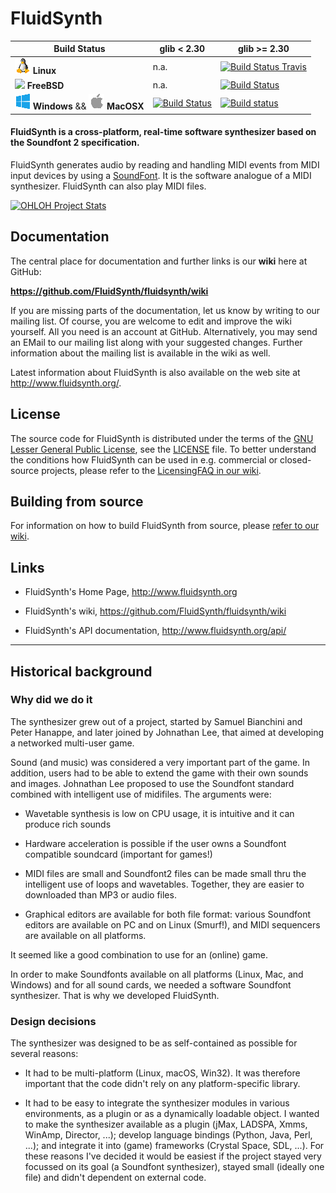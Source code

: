 # FluidSynth

| Build Status | glib < 2.30 | glib >= 2.30 |
|---|---|---|
| ![Linux](https://raw.githubusercontent.com/microsoft/azure-pipelines-tasks/master/docs/res/linux_med.png) **Linux** | n.a. | [![Build Status Travis](https://travis-ci.org/FluidSynth/fluidsynth.svg?branch=master)](https://travis-ci.org/FluidSynth/fluidsynth/branches) |
| <img src="https://www.theinquirer.net/w-images/866eae81-b13b-47b5-8180-929943e9dc21/0/daemonhammerfreebsd-580x358.jpg" height="25"> **FreeBSD** | n.a. | [![Build Status](https://api.cirrus-ci.com/github/FluidSynth/fluidsynth.svg?branch=master)](https://cirrus-ci.com/github/FluidSynth/fluidsynth) |
| ![Win](https://raw.githubusercontent.com/microsoft/azure-pipelines-tasks/master/docs/res/win_med.png) **Windows** && ![macOS](https://raw.githubusercontent.com/microsoft/azure-pipelines-tasks/master/docs/res/apple_med.png) **MacOSX** | [![Build Status](https://dev.azure.com/tommbrt/tommbrt/_apis/build/status/FluidSynth.fluidsynth?branchName=master)](https://dev.azure.com/tommbrt/tommbrt/_build/latest?definitionId=3&branchName=master) | [![Build status](https://ci.appveyor.com/api/projects/status/anbmtebt5uk4q1it/branch/master?svg=true)](https://ci.appveyor.com/project/derselbst/fluidsynth-g2ouw/branch/master) |


#### FluidSynth is a cross-platform, real-time software synthesizer based on the Soundfont 2 specification.

FluidSynth generates audio by reading and handling MIDI events from MIDI input devices by using a [SoundFont](https://github.com/FluidSynth/fluidsynth/wiki/SoundFont). It is the software analogue of a MIDI synthesizer. FluidSynth can also play MIDI files.

[![OHLOH Project Stats](https://www.openhub.net/p/fluidsynth/widgets/project_thin_badge?format=gif)](https://www.openhub.net/p/fluidsynth)

## Documentation

The central place for documentation and further links is our **wiki** here at GitHub:

**https://github.com/FluidSynth/fluidsynth/wiki**

If you are missing parts of the documentation, let us know by writing to our mailing list.
Of course, you are welcome to edit and improve the wiki yourself. All you need is an account at GitHub. Alternatively, you may send an EMail to our mailing list along with your suggested changes. Further information about the mailing list is available in the wiki as well.

Latest information about FluidSynth is also available on the web site at http://www.fluidsynth.org/.

## License

The source code for FluidSynth is distributed under the terms of the [GNU Lesser General Public License](https://www.gnu.org/licenses/old-licenses/lgpl-2.1.html), see the [LICENSE](https://github.com/FluidSynth/fluidsynth/blob/master/LICENSE) file. To better understand the conditions how FluidSynth can be used in e.g. commercial or closed-source projects, please refer to the [LicensingFAQ in our wiki](https://github.com/FluidSynth/fluidsynth/wiki/LicensingFAQ).

## Building from source

For information on how to build FluidSynth from source, please [refer to our wiki](https://github.com/FluidSynth/fluidsynth/wiki/BuildingWithCMake).

## Links

- FluidSynth's Home Page, http://www.fluidsynth.org

- FluidSynth's wiki, https://github.com/FluidSynth/fluidsynth/wiki

- FluidSynth's API documentation, http://www.fluidsynth.org/api/

---

## Historical background

### Why did we do it

The synthesizer grew out of a project, started by Samuel Bianchini and
Peter Hanappe, and later joined by Johnathan Lee, that aimed at
developing a networked multi-user game.

Sound (and music) was considered a very important part of the game. In
addition, users had to be able to extend the game with their own
sounds and images. Johnathan Lee proposed to use the Soundfont
standard combined with intelligent use of midifiles. The arguments
were:

- Wavetable synthesis is low on CPU usage, it is intuitive and it can
  produce rich sounds

- Hardware acceleration is possible if the user owns a Soundfont
  compatible soundcard (important for games!)

- MIDI files are small and Soundfont2 files can be made small thru the
  intelligent use of loops and wavetables. Together, they are easier to
  downloaded than MP3 or audio files.

- Graphical editors are available for both file format: various
  Soundfont editors are available on PC and on Linux (Smurf!), and
  MIDI sequencers are available on all platforms.

It seemed like a good combination to use for an (online) game. 

In order to make Soundfonts available on all platforms (Linux, Mac,
and Windows) and for all sound cards, we needed a software Soundfont
synthesizer. That is why we developed FluidSynth.

### Design decisions

The synthesizer was designed to be as self-contained as possible for
several reasons:

- It had to be multi-platform (Linux, macOS, Win32). It was therefore
  important that the code didn't rely on any platform-specific
  library.

- It had to be easy to integrate the synthesizer modules in various
  environments, as a plugin or as a dynamically loadable object. I
  wanted to make the synthesizer available as a plugin (jMax, LADSPA,
  Xmms, WinAmp, Director, ...); develop language bindings (Python,
  Java, Perl, ...); and integrate it into (game) frameworks (Crystal
  Space, SDL, ...). For these reasons I've decided it would be easiest
  if the project stayed very focussed on its goal (a Soundfont
  synthesizer), stayed small (ideally one file) and didn't dependent
  on external code.

